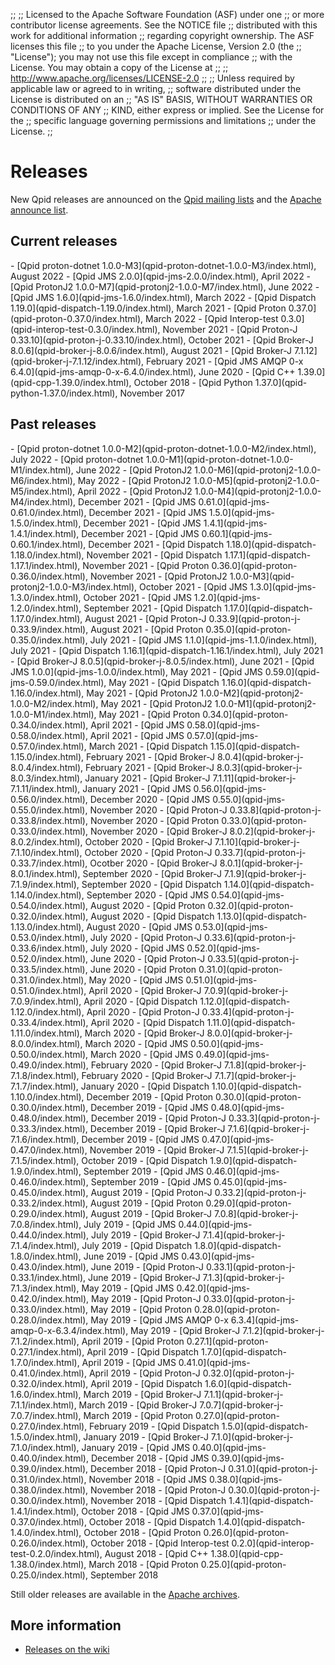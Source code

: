 ;;
;; Licensed to the Apache Software Foundation (ASF) under one
;; or more contributor license agreements.  See the NOTICE file
;; distributed with this work for additional information
;; regarding copyright ownership.  The ASF licenses this file
;; to you under the Apache License, Version 2.0 (the
;; "License"); you may not use this file except in compliance
;; with the License.  You may obtain a copy of the License at
;;
;;   http://www.apache.org/licenses/LICENSE-2.0
;;
;; Unless required by applicable law or agreed to in writing,
;; software distributed under the License is distributed on an
;; "AS IS" BASIS, WITHOUT WARRANTIES OR CONDITIONS OF ANY
;; KIND, either express or implied.  See the License for the
;; specific language governing permissions and limitations
;; under the License.
;;

# Releases

New Qpid releases are announced on the
[Qpid mailing lists]({{site_url}}/discussion.html#mailing-lists) and
the
[Apache announce list](http://mail-archives.apache.org/mod_mbox/www-announce/).

## Current releases

<div class="two-column" markdown="1">
 - [Qpid proton-dotnet 1.0.0-M3](qpid-proton-dotnet-1.0.0-M3/index.html), August 2022
 - [Qpid JMS 2.0.0](qpid-jms-2.0.0/index.html), April 2022
 - [Qpid ProtonJ2 1.0.0-M7](qpid-protonj2-1.0.0-M7/index.html), June 2022
 - [Qpid JMS 1.6.0](qpid-jms-1.6.0/index.html), March 2022
 - [Qpid Dispatch 1.19.0](qpid-dispatch-1.19.0/index.html), March 2021
 - [Qpid Proton 0.37.0](qpid-proton-0.37.0/index.html), March 2022
 - [Qpid Interop-test 0.3.0](qpid-interop-test-0.3.0/index.html), November 2021
 - [Qpid Proton-J 0.33.10](qpid-proton-j-0.33.10/index.html), October 2021
 - [Qpid Broker-J 8.0.6](qpid-broker-j-8.0.6/index.html), August 2021
 - [Qpid Broker-J 7.1.12](qpid-broker-j-7.1.12/index.html), February 2021
 - [Qpid JMS AMQP 0-x 6.4.0](qpid-jms-amqp-0-x-6.4.0/index.html), June 2020
 - [Qpid C++ 1.39.0](qpid-cpp-1.39.0/index.html), October 2018
 - [Qpid Python 1.37.0](qpid-python-1.37.0/index.html), November 2017

</div>

## Past releases

<div class="two-column" markdown="1">
 - [Qpid proton-dotnet 1.0.0-M2](qpid-proton-dotnet-1.0.0-M2/index.html), July 2022
 - [Qpid proton-dotnet 1.0.0-M1](qpid-proton-dotnet-1.0.0-M1/index.html), June 2022
 - [Qpid ProtonJ2 1.0.0-M6](qpid-protonj2-1.0.0-M6/index.html), May 2022
 - [Qpid ProtonJ2 1.0.0-M5](qpid-protonj2-1.0.0-M5/index.html), April 2022
 - [Qpid ProtonJ2 1.0.0-M4](qpid-protonj2-1.0.0-M4/index.html), December 2021
 - [Qpid JMS 0.61.0](qpid-jms-0.61.0/index.html), December 2021
 - [Qpid JMS 1.5.0](qpid-jms-1.5.0/index.html), December 2021
 - [Qpid JMS 1.4.1](qpid-jms-1.4.1/index.html), December 2021
 - [Qpid JMS 0.60.1](qpid-jms-0.60.1/index.html), December 2021
 - [Qpid Dispatch 1.18.0](qpid-dispatch-1.18.0/index.html), November 2021
 - [Qpid Dispatch 1.17.1](qpid-dispatch-1.17.1/index.html), November 2021
 - [Qpid Proton 0.36.0](qpid-proton-0.36.0/index.html), November 2021
 - [Qpid ProtonJ2 1.0.0-M3](qpid-protonj2-1.0.0-M3/index.html), October 2021
 - [Qpid JMS 1.3.0](qpid-jms-1.3.0/index.html), October 2021
 - [Qpid JMS 1.2.0](qpid-jms-1.2.0/index.html), September 2021
 - [Qpid Dispatch 1.17.0](qpid-dispatch-1.17.0/index.html), August 2021
 - [Qpid Proton-J 0.33.9](qpid-proton-j-0.33.9/index.html), August 2021
 - [Qpid Proton 0.35.0](qpid-proton-0.35.0/index.html), July 2021
 - [Qpid JMS 1.1.0](qpid-jms-1.1.0/index.html), July 2021
 - [Qpid Dispatch 1.16.1](qpid-dispatch-1.16.1/index.html), July 2021
 - [Qpid Broker-J 8.0.5](qpid-broker-j-8.0.5/index.html), June 2021
 - [Qpid JMS 1.0.0](qpid-jms-1.0.0/index.html), May 2021
 - [Qpid JMS 0.59.0](qpid-jms-0.59.0/index.html), May 2021
 - [Qpid Dispatch 1.16.0](qpid-dispatch-1.16.0/index.html), May 2021
 - [Qpid ProtonJ2 1.0.0-M2](qpid-protonj2-1.0.0-M2/index.html), May 2021
 - [Qpid ProtonJ2 1.0.0-M1](qpid-protonj2-1.0.0-M1/index.html), May 2021
 - [Qpid Proton 0.34.0](qpid-proton-0.34.0/index.html), April 2021
 - [Qpid JMS 0.58.0](qpid-jms-0.58.0/index.html), April 2021
 - [Qpid JMS 0.57.0](qpid-jms-0.57.0/index.html), March 2021
 - [Qpid Dispatch 1.15.0](qpid-dispatch-1.15.0/index.html), February 2021
 - [Qpid Broker-J 8.0.4](qpid-broker-j-8.0.4/index.html), February 2021
 - [Qpid Broker-J 8.0.3](qpid-broker-j-8.0.3/index.html), January 2021
 - [Qpid Broker-J 7.1.11](qpid-broker-j-7.1.11/index.html), January 2021
 - [Qpid JMS 0.56.0](qpid-jms-0.56.0/index.html), December 2020
 - [Qpid JMS 0.55.0](qpid-jms-0.55.0/index.html), November 2020
 - [Qpid Proton-J 0.33.8](qpid-proton-j-0.33.8/index.html), November 2020
 - [Qpid Proton 0.33.0](qpid-proton-0.33.0/index.html), November 2020
 - [Qpid Broker-J 8.0.2](qpid-broker-j-8.0.2/index.html), October 2020
 - [Qpid Broker-J 7.1.10](qpid-broker-j-7.1.10/index.html), October 2020
 - [Qpid Proton-J 0.33.7](qpid-proton-j-0.33.7/index.html), Ocotber 2020
 - [Qpid Broker-J 8.0.1](qpid-broker-j-8.0.1/index.html), September 2020
 - [Qpid Broker-J 7.1.9](qpid-broker-j-7.1.9/index.html), September 2020
 - [Qpid Dispatch 1.14.0](qpid-dispatch-1.14.0/index.html), September 2020
 - [Qpid JMS 0.54.0](qpid-jms-0.54.0/index.html), August 2020
 - [Qpid Proton 0.32.0](qpid-proton-0.32.0/index.html), August 2020
 - [Qpid Dispatch 1.13.0](qpid-dispatch-1.13.0/index.html), August 2020
 - [Qpid JMS 0.53.0](qpid-jms-0.53.0/index.html), July 2020
 - [Qpid Proton-J 0.33.6](qpid-proton-j-0.33.6/index.html), July 2020
 - [Qpid JMS 0.52.0](qpid-jms-0.52.0/index.html), June 2020
 - [Qpid Proton-J 0.33.5](qpid-proton-j-0.33.5/index.html), June 2020
 - [Qpid Proton 0.31.0](qpid-proton-0.31.0/index.html), May 2020
 - [Qpid JMS 0.51.0](qpid-jms-0.51.0/index.html), April 2020
 - [Qpid Broker-J 7.0.9](qpid-broker-j-7.0.9/index.html), April 2020
 - [Qpid Dispatch 1.12.0](qpid-dispatch-1.12.0/index.html), April 2020
 - [Qpid Proton-J 0.33.4](qpid-proton-j-0.33.4/index.html), April 2020
 - [Qpid Dispatch 1.11.0](qpid-dispatch-1.11.0/index.html), March 2020
 - [Qpid Broker-J 8.0.0](qpid-broker-j-8.0.0/index.html), March 2020
 - [Qpid JMS 0.50.0](qpid-jms-0.50.0/index.html), March 2020
 - [Qpid JMS 0.49.0](qpid-jms-0.49.0/index.html), February 2020
 - [Qpid Broker-J 7.1.8](qpid-broker-j-7.1.8/index.html), February 2020
 - [Qpid Broker-J 7.1.7](qpid-broker-j-7.1.7/index.html), January 2020
 - [Qpid Dispatch 1.10.0](qpid-dispatch-1.10.0/index.html), December 2019
 - [Qpid Proton 0.30.0](qpid-proton-0.30.0/index.html), December 2019
 - [Qpid JMS 0.48.0](qpid-jms-0.48.0/index.html), December 2019
 - [Qpid Proton-J 0.33.3](qpid-proton-j-0.33.3/index.html), December 2019
 - [Qpid Broker-J 7.1.6](qpid-broker-j-7.1.6/index.html), December 2019
 - [Qpid JMS 0.47.0](qpid-jms-0.47.0/index.html), November 2019
 - [Qpid Broker-J 7.1.5](qpid-broker-j-7.1.5/index.html), October 2019
 - [Qpid Dispatch 1.9.0](qpid-dispatch-1.9.0/index.html), September 2019
 - [Qpid JMS 0.46.0](qpid-jms-0.46.0/index.html), September 2019
 - [Qpid JMS 0.45.0](qpid-jms-0.45.0/index.html), August 2019
 - [Qpid Proton-J 0.33.2](qpid-proton-j-0.33.2/index.html), August 2019
 - [Qpid Proton 0.29.0](qpid-proton-0.29.0/index.html), August 2019
 - [Qpid Broker-J 7.0.8](qpid-broker-j-7.0.8/index.html), July 2019
 - [Qpid JMS 0.44.0](qpid-jms-0.44.0/index.html), July 2019
 - [Qpid Broker-J 7.1.4](qpid-broker-j-7.1.4/index.html), July 2019
 - [Qpid Dispatch 1.8.0](qpid-dispatch-1.8.0/index.html), June 2019
 - [Qpid JMS 0.43.0](qpid-jms-0.43.0/index.html), June 2019
 - [Qpid Proton-J 0.33.1](qpid-proton-j-0.33.1/index.html), June 2019
 - [Qpid Broker-J 7.1.3](qpid-broker-j-7.1.3/index.html), May 2019
 - [Qpid JMS 0.42.0](qpid-jms-0.42.0/index.html), May 2019
 - [Qpid Proton-J 0.33.0](qpid-proton-j-0.33.0/index.html), May 2019
 - [Qpid Proton 0.28.0](qpid-proton-0.28.0/index.html), May 2019
 - [Qpid JMS AMQP 0-x 6.3.4](qpid-jms-amqp-0-x-6.3.4/index.html), May 2019
 - [Qpid Broker-J 7.1.2](qpid-broker-j-7.1.2/index.html), April 2019
 - [Qpid Proton 0.27.1](qpid-proton-0.27.1/index.html), April 2019
 - [Qpid Dispatch 1.7.0](qpid-dispatch-1.7.0/index.html), April 2019
 - [Qpid JMS 0.41.0](qpid-jms-0.41.0/index.html), April 2019
 - [Qpid Proton-J 0.32.0](qpid-proton-j-0.32.0/index.html), April 2019
 - [Qpid Dispatch 1.6.0](qpid-dispatch-1.6.0/index.html), March 2019
 - [Qpid Broker-J 7.1.1](qpid-broker-j-7.1.1/index.html), March 2019
 - [Qpid Broker-J 7.0.7](qpid-broker-j-7.0.7/index.html), March 2019
 - [Qpid Proton 0.27.0](qpid-proton-0.27.0/index.html), February 2019
 - [Qpid Dispatch 1.5.0](qpid-dispatch-1.5.0/index.html), January 2019
 - [Qpid Broker-J 7.1.0](qpid-broker-j-7.1.0/index.html), January 2019
 - [Qpid JMS 0.40.0](qpid-jms-0.40.0/index.html), December 2018
 - [Qpid JMS 0.39.0](qpid-jms-0.39.0/index.html), December 2018
 - [Qpid Proton-J 0.31.0](qpid-proton-j-0.31.0/index.html), November 2018
 - [Qpid JMS 0.38.0](qpid-jms-0.38.0/index.html), November 2018
 - [Qpid Proton-J 0.30.0](qpid-proton-j-0.30.0/index.html), November 2018
 - [Qpid Dispatch 1.4.1](qpid-dispatch-1.4.1/index.html), October 2018
 - [Qpid JMS 0.37.0](qpid-jms-0.37.0/index.html), October 2018
 - [Qpid Dispatch 1.4.0](qpid-dispatch-1.4.0/index.html), October 2018
 - [Qpid Proton 0.26.0](qpid-proton-0.26.0/index.html), October 2018
 - [Qpid Interop-test 0.2.0](qpid-interop-test-0.2.0/index.html), August 2018
 - [Qpid C++ 1.38.0](qpid-cpp-1.38.0/index.html), March 2018
 - [Qpid Proton 0.25.0](qpid-proton-0.25.0/index.html), September 2018

</div>

Still older releases are available in the
[Apache archives](http://archive.apache.org/dist/qpid/).

## More information

 - [Releases on the wiki](https://cwiki.apache.org/confluence/display/qpid/Releases)
